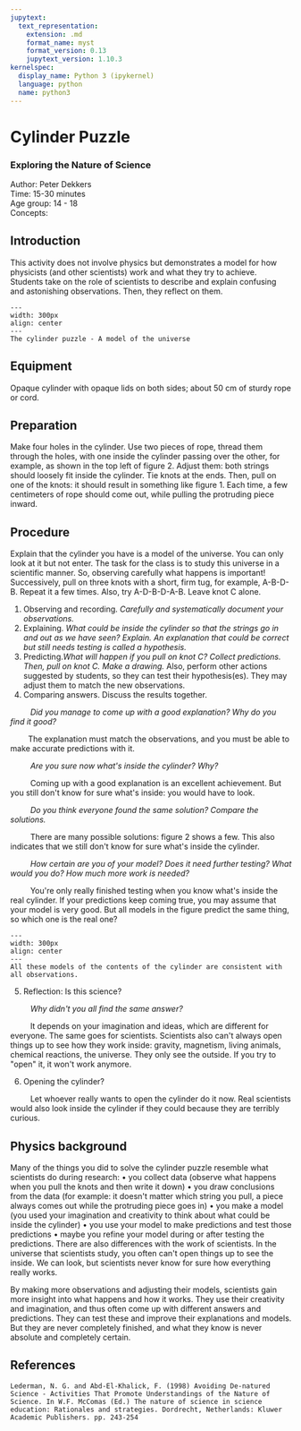 ```yaml
---
jupytext:
  text_representation:
    extension: .md
    format_name: myst
    format_version: 0.13
    jupytext_version: 1.10.3
kernelspec:
  display_name: Python 3 (ipykernel)
  language: python
  name: python3
---
```


# Cylinder Puzzle
### Exploring the Nature of Science

Author: Peter Dekkers     \
Time:	  15-30 minutes	\
Age group:	14 - 18\
Concepts:	

## Introduction
This activity does not involve physics but demonstrates a model for how physicists (and other scientists) work and what they try to achieve. Students take on the role of scientists to describe and explain confusing and astonishing observations. Then, they reflect on them.

```{figure} demo70_figure1.jpg
---
width: 300px
align: center
---
The cylinder puzzle - A model of the universe
```


## Equipment
Opaque cylinder with opaque lids on both sides; about 50 cm of sturdy rope or cord.

## Preparation
Make four holes in the cylinder. Use two pieces of rope, thread them through the holes, with one inside the cylinder passing over the other, for example, as shown in the top left of figure 2. Adjust them: both strings should loosely fit inside the cylinder. Tie knots at the ends. Then, pull on one of the knots: it should result in something like figure 1. Each time, a few centimeters of rope should come out, while pulling the protruding piece inward.

## Procedure
Explain that the cylinder you have is a model of the universe. You can only look at it but not enter. The task for the class is to study this universe in a scientific manner. So, observing carefully what happens is important!
Successively, pull on three knots with a short, firm tug, for example, A-B-D-B. Repeat it a few times. Also, try A-D-B-D-A-B. Leave knot C alone.

1. Observing and recording. *Carefully and systematically document your observations.*
2. Explaining. *What could be inside the cylinder so that the strings go in and out as we have seen? Explain. An explanation that could be correct but still needs testing is called a hypothesis.*
3. Predicting.*What will happen if you pull on knot C? Collect predictions. Then, pull on knot C. Make a drawing.* Also, perform other actions suggested by students, so they can test their hypothesis(es). They may adjust them to match the new observations.
4. Comparing answers. Discuss the results together.

&emsp; &emsp; *Did you manage to come up with a good explanation? Why do you find it good?*

&emsp;&emsp; The explanation must match the observations, and you must be able to make accurate predictions with it.

&emsp; &emsp; *Are you sure now what's inside the cylinder? Why?*

&emsp; &emsp;  Coming up with a good explanation is an excellent achievement. But you still don't know for sure what's inside: you would have to look.

&emsp; &emsp; *Do you think everyone found the same solution? Compare the solutions.*

&emsp; &emsp; There are many possible solutions: figure 2 shows a few. This also indicates that we still don't know for sure what's inside the cylinder.

&emsp; &emsp; *How certain are you of your model? Does it need further testing? What would you do? How much more work is needed?*

&emsp;  &emsp; You're only really finished testing when you know what's inside the real cylinder. If your predictions keep coming true, you may assume that your model is very good. But all models in the figure predict the same thing, so which one is the real one?

```{figure} demo70_figure2.png
---
width: 300px
align: center
---
All these models of the contents of the cylinder are consistent with all observations.
```


5. Reflection: Is this science? 

&emsp; &emsp; *Why didn't you all find the same answer?*
    
&emsp; &emsp; It depends on your imagination and ideas, which are different for everyone. The same goes for scientists.
Scientists also can't always open things up to see how they work inside: gravity, magnetism, living animals, chemical reactions, the universe. They only see the outside. If you try to "open" it, it won't work anymore.

6. Opening the cylinder?

&emsp; &emsp; Let whoever really wants to open the cylinder do it now. Real scientists would also look inside the cylinder if they could because they are terribly curious.
## Physics background
Many of the things you did to solve the cylinder puzzle resemble what scientists do during research:
• you collect data (observe what happens when you pull the knots and then write it down)
• you draw conclusions from the data (for example: it doesn't matter which string you pull, a piece always comes out while the protruding piece goes in)
• you make a model (you used your imagination and creativity to think about what could be inside the cylinder)
• you use your model to make predictions and test those predictions
• maybe you refine your model during or after testing the predictions.
There are also differences with the work of scientists. In the universe that scientists study, you often can't open things up to see the inside. We can look, but scientists never know for sure how everything really works.

By making more observations and adjusting their models, scientists gain more insight into what happens and how it works. They use their creativity and imagination, and thus often come up with different answers and predictions. They can test these and improve their explanations and models. But they are never completely finished, and what they know is never absolute and completely certain.

## References
```{bibliography}
Lederman, N. G. and Abd-El-Khalick, F. (1998) Avoiding De-natured Science - Activities That Promote Understandings of the Nature of Science. In W.F. McComas (Ed.) The nature of science in science education: Rationales and strategies. Dordrecht, Netherlands: Kluwer Academic Publishers. pp. 243-254
```